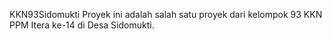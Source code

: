 KKN93Sidomukti
Proyek ini adalah salah satu proyek dari kelompok 93 KKN PPM Itera ke-14 di Desa Sidomukti.